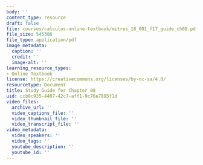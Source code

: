 ```yaml
---
body: ''
content_type: resource
draft: false
file: courses/calculus-online-textbook/mitres_18_001_f17_guide_ch08.pdf
file_size: 545386
file_type: application/pdf
image_metadata:
  caption: ''
  credit: ''
  image-alt: ''
learning_resource_types:
- Online Textbook
license: https://creativecommons.org/licenses/by-nc-sa/4.0/
resourcetype: Document
title: Study Guide for Chapter 08
uid: ccb8c935-4407-42c7-aff1-9c76e7895f1d
video_files:
  archive_url: ''
  video_captions_file: ''
  video_thumbnail_file: ''
  video_transcript_file: ''
video_metadata:
  video_speakers: ''
  video_tags: ''
  youtube_description: ''
  youtube_id: ''
---
```

